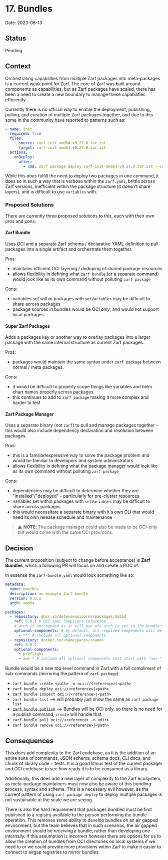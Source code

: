 # 17. Bundles

Date: 2023-06-13

## Status

Pending

## Context

Orchestrating capabilities from multiple Zarf packages into meta-packages is a current weak point for Zarf. The core of Zarf was built around components as capabilities, but as Zarf packages have scaled, there has been a need to create a new boundary to manage these capabilities efficiently.

Currently there is no official way to enable the deployment, publishing, pulling, and creation of multiple Zarf packages together, and due to this some in the community have resorted to patterns such as:

```yaml
- name: init
  required: true
  files:
    - source: zarf-init-amd64-v0.27.0.tar.zst
      target: zarf-init-amd64-v0.27.0.tar.zst
  actions:
    onDeploy:
      after:
        - cmd: zarf package deploy zarf-init-amd64-v0.27.0.tar.zst --components git-server --confirm -l warn
```

While this _does_ fulfill the need to deploy two packages in one command, it does so in such a way that is verbose within the `zarf.yaml`, brittle across Zarf versions, inefficient within the package structure (it doesn't share layers), and is difficult to use `variables` with.

### Proposed Solutions

There are currently three proposed solutions to this, each with their own pros and cons:

#### Zarf Bundle

Uses OCI and a separate Zarf schema / declarative YAML definition to pull packages into a single artifact and orchestrate them together.

Pros:

- maintains efficient OCI layering / deduping of shared package resources
- allows flexibility in defining what `zarf bundle` (or a separate command) would look like as its own command without polluting `zarf package`

Cons:

- variables set within packages with `setVariables` may be difficult to share across packages
- package sources in bundles would be OCI _only_, and would not support local packages.

#### Super Zarf Packages

Adds a packages key or another way to overlay packages into a larger package with the same internal structure as current Zarf packages.

Pros:

- packages would maintain the same syntax under `zarf package` between normal / meta packages.

Cons:

- it would be difficult to properly scope things like variables and helm chart names properly across packages.
- this continues to add to `zarf package` making it more complex and harder to test

#### Zarf Package Manager

Uses a separate binary (not `zarf`) to pull and manage packages together - this would also include dependency declaration and resolution between packages.

Pros:

- this is a familiar/expressive way to solve the package problem and would be familiar to developers and system administrators
- allows flexibility in defining what the package manager would look like as its own command without polluting `zarf package`

Cons:

- dependencies may be difficult to determine whether they are "installed"/"deployed" - particularly for pre-cluster resources
- variables set within packages with `setVariables` may be difficult to share across packages
- this would necessitate a separate binary with it's own CLI that would need its own release schedule and maintenance

> :warning: **NOTE**: The package manager could also be made to be OCI-only but would come with the same OCI pros/cons.

## Decision

The current proposition (subject to change before acceptance) is **Zarf Bundles**, which a following PR will focus on and create a POC of.

In essense the `zarf-bundle.yaml` would look something like so:

```yaml
metadata:
  name: omnibus
  description: an example Zarf bundle
  version: 0.0.1
  arch: amd64

packages:
  - repository: ghcr.io/defenseunicorns/packages/dubbd
    ref: 0.0.1 # OCI spec compliant reference
    # arch is not needed as it will use w/e arch is set in the bundle's metadata
    optional-components: # by default, all required components will be included
      - "*" # include all optional components
  - repository: docker.io/<namespace>/<name>
    ref: 0.0.1
    optional-components:
      - preflight
      - aws-* # include all optional components that start with "aws-"
```

Bundle would be a new top-level command in Zarf with a full compliment of sub-commands (mirroring the pattern of `zarf package`):

- `zarf bundle create <path> -o oci://<reference>|<path>`
- `zarf bundle deploy oci://<reference>|<path>`
- `zarf bundle inspect oci://<reference>|<path>`
- `zarf bundle list` --> will probably just show the same as `zarf package list`
- ~~`zarf bundle publish`~~ --> Bundles will be OCI only, so there is no need for a publish command, `create` will handle that.
- `zarf bundle pull oci://<reference> -o <dir>`
- `zarf bundle remove oci://<reference>|<path>`

## Consequences

This does add complexity to the Zarf codebase, as it is the addition of an entire suite of commands, JSON schema, schema docs, CLI docs, and chunk of library code + tests.  It is a good litmus test of the current packager and OCI codebase to see how ready it is to be consumed as a library.

Additionally, this does add a new layer of complexity to the Zarf ecosystem, as meta-package maintainers must now also be aware of this bundling process, syntax and schema.  This is a necessary evil however, as the current pattern of using `zarf package deploy` to deploy multiple packages is not sustainable at the scale we are seeing.

There is also the hard requirement that packages bundled must be first published to a registry available to the person performing the bundle operation. This removes some ability to develop bundles on an air gapped environment, but the team believes that in such scenarios, the air gapped environment should be _receiving_ a bundle, rather than developing one internally.  If this assumption is incorrect however there are options for us to allow the creation of bundles from OCI directories on local systems if we need to or we could provide more provisions within Zarf to make it easier to connect to airgap registries to mirror bundles.
